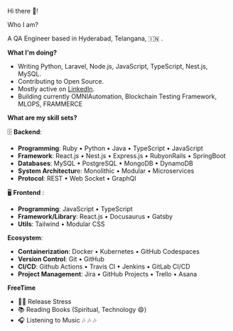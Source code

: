 Hi there 👋!

Who I am?

A QA Engineer based in Hyderabad, Telangana, :india: .

**What I'm doing?**

  * Writing Python, Laravel, Node.js, JavaScript, TypeScript, Nest.js, MySQL.
  * Contributing to Open Source.
  * Mostly active on [LinkedIn](https://www.linkedin.com/in/mohan-gmk/).
  * Building currently OMNIAutomation, Blockchain Testing Framework, MLOPS, FRAMMERCE

**What are my skill sets?**

🗄️ **Backend**:

+ **Programming**: Ruby • Python • Java • TypeScript • JavaScript
+ **Framework**: React.js • Nest.js • Express.js • RubyonRails • SpringBoot
+ **Databases**: MySQL • PostgreSQL • MongoDB • DynamoDB
+ **System Architectur**e: Monolithic • Modular • Microservices
+ **Protocol**: REST • Web Socket • GraphQl

🖥 **Frontend** :

+ **Programming**: JavaScript • TypeScript
+ **Framework/Library**: React.js • Docusaurus • Gatsby
+ **Utils**: Tailwind • Modular CSS

**Ecosystem**:

+ **Containerization**: Docker • Kubernetes • GitHub Codespaces
+ **Version Control**: Git • GitHub
+ **CI/CD**: Github Actions • Travis CI • Jenkins • GitLab CI/CD
+ **Project Management**: Jira • GitHub Projects • Trello • Asana

**FreeTime**
+ :weight_lifting_man: Release Stress
+ :books: Reading Books (Spiritual, Technology 😄)
+ :headphones: Listening to Music :notes: :notes: :notes:

